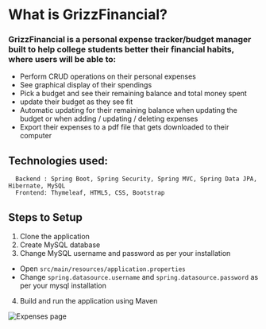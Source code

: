 # What is GrizzFinancial?

### GrizzFinancial is a personal expense tracker/budget manager built to help college students better their financial habits, where users will be able to:

- Perform CRUD operations on their personal expenses
- See graphical display of their spendings
- Pick a budget and see their remaining balance and total money spent
- update their budget as they see fit
- Automatic updating for their remaining balance when updating the budget or when adding / updating / deleting expenses
- Export their expenses to a pdf file that gets downloaded to their computer

## Technologies used:

```
  Backend : Spring Boot, Spring Security, Spring MVC, Spring Data JPA, Hibernate, MySQL
  Frontend: Thymeleaf, HTML5, CSS, Bootstrap
```
## Steps to Setup
1. Clone the application
2. Create MySQL database
3. Change MySQL username and password as per your installation
- Open `src/main/resources/application.properties`
- Change `spring.datasource.username` and `spring.datasource.password` as per your mysql installation
4. Build and run the application using Maven

![Expenses page](https://user-images.githubusercontent.com/84100829/164512420-f77ec5b3-2885-4d9c-bc7c-106928955b19.PNG)
